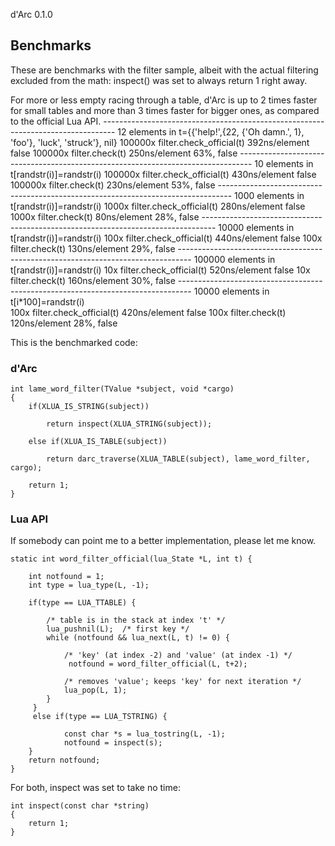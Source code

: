 d'Arc 0.1.0  
## Benchmarks
    
These are benchmarks with the filter sample, albeit with the actual filtering excluded from the math: inspect() was set to always return 1 right away.

For more or less empty racing through a table, d'Arc is up to 2 times faster for small tables and more than 3 times faster for bigger ones, as compared to the official Lua API.
    ---------------------------------------------------------------------------------
    12 elements in t={{'help!',{22, {'Oh damn.', 1}, 'foo'}, 'luck', 'struck'}, nil} 
    100000x filter.check_official(t)        392ns/element         false 
    100000x filter.check(t)                 250ns/element  63%,   false
    ---------------------------------------------------------------------------------
    10 elements in t[randstr(i)]=randstr(i) 
    100000x filter.check_official(t)        430ns/element         false 
    100000x filter.check(t)                 230ns/element  53%,   false
    ---------------------------------------------------------------------------------
    1000 elements in t[randstr(i)]=randstr(i) 
    1000x filter.check_official(t)          280ns/element         false 
    1000x filter.check(t)                    80ns/element  28%,   false
    ---------------------------------------------------------------------------------
    10000 elements in t[randstr(i)]=randstr(i) 
    100x filter.check_official(t)           440ns/element         false 
    100x filter.check(t)                    130ns/element  29%,   false
    ---------------------------------------------------------------------------------
    100000 elements in t[randstr(i)]=randstr(i) 
    10x filter.check_official(t)            520ns/element         false 
    10x filter.check(t)                     160ns/element  30%,   false
    ---------------------------------------------------------------------------------
    10000 elements in t[i*100]=randstr(i)      
    100x filter.check_official(t)           420ns/element         false 
    100x filter.check(t)                    120ns/element  28%,   false
    
This is the benchmarked code:

### d'Arc

    int lame_word_filter(TValue *subject, void *cargo)
    {
        if(XLUA_IS_STRING(subject))
        
            return inspect(XLUA_STRING(subject));
            
        else if(XLUA_IS_TABLE(subject))
    
            return darc_traverse(XLUA_TABLE(subject), lame_word_filter, cargo); 
        
        return 1;
    }
    
### Lua API

If somebody can point me to a better implementation, please let me know.

    static int word_filter_official(lua_State *L, int t) {
    
        int notfound = 1;
        int type = lua_type(L, -1);
    
        if(type == LUA_TTABLE) {
    
            /* table is in the stack at index 't' */
            lua_pushnil(L);  /* first key */
            while (notfound && lua_next(L, t) != 0) {
    
                /* 'key' (at index -2) and 'value' (at index -1) */
                 notfound = word_filter_official(L, t+2);
    
                /* removes 'value'; keeps 'key' for next iteration */
                lua_pop(L, 1);
            }
         }        
         else if(type == LUA_TSTRING) {
    
                const char *s = lua_tostring(L, -1);
                notfound = inspect(s);
        }
        return notfound;    
    }

For both, inspect was set to take no time:

    int inspect(const char *string)
    {
        return 1;
    }


